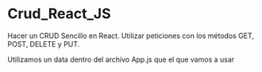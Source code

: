 # Crud_React_JS
Hacer un CRUD Sencillo en React. Utilizar peticiones con los métodos GET, POST, DELETE y PUT.


Utilizamos un data dentro del archivo App.js que el que vamos a usar



